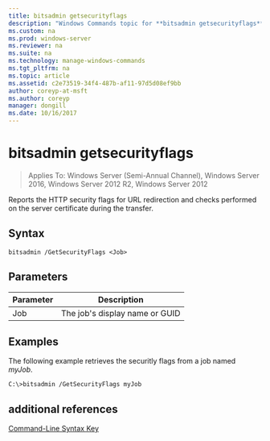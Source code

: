 ```yaml
---
title: bitsadmin getsecurityflags
description: "Windows Commands topic for **bitsadmin getsecurityflags** - Reports the HTTP security flags for URL redirection and checks performed on the server certificate during the transfer."
ms.custom: na
ms.prod: windows-server
ms.reviewer: na
ms.suite: na
ms.technology: manage-windows-commands
ms.tgt_pltfrm: na
ms.topic: article
ms.assetid: c2e73519-34f4-487b-af11-97d5d08ef9bb
author: coreyp-at-msft
ms.author: coreyp
manager: dongill
ms.date: 10/16/2017
---
```

# bitsadmin getsecurityflags

>Applies To: Windows Server (Semi-Annual Channel), Windows Server 2016, Windows Server 2012 R2, Windows Server 2012

Reports the HTTP security flags for URL redirection and checks performed on the server certificate during the transfer.

## Syntax

```
bitsadmin /GetSecurityFlags <Job> 
```

## Parameters

|Parameter|Description|
|-------|--------|
|Job|The job's display name or GUID|

## <a name="BKMK_examples"></a>Examples
The following example retrieves the securitly flags from a job named *myJob*.

```
C:\>bitsadmin /GetSecurityFlags myJob 
```

## additional references
[Command-Line Syntax Key](command-line-syntax-key.md)


